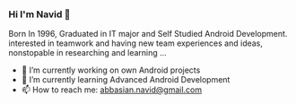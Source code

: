 
### Hi I'm Navid 👋
Born In 1996, Graduated in IT major and Self Studied Android Development. <br /> interested in teamwork and having new team experiences and ideas,
nonstopable in researching and learning ...

- 🔭 I’m currently working on own Android projects
- 🌱 I’m currently learning Advanced Android Development
- 📫 How to reach me: abbasian.navid@gmail.com

<!--
**navidAbbasian/navidAbbasian** is a ✨ _special_ ✨ repository because its `README.md` (this file) appears on your GitHub profile.

Here are some ideas to get you started:

- 🔭 I’m currently working on ...
- 🌱 I’m currently learning ...
- 👯 I’m looking to collaborate on ...
- 🤔 I’m looking for help with ...
- 💬 Ask me about ...
- 📫 How to reach me: ...
- 😄 Pronouns: ...
- ⚡ Fun fact: ...
-->
